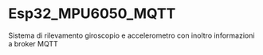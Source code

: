 # Esp32_MPU6050_MQTT
Sistema di rilevamento giroscopio e accelerometro con inoltro informazioni a broker MQTT
